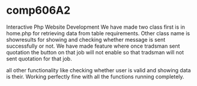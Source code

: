 # comp606A2
Interactive Php Website Development
We have made two class first is in home.php for retrieving data from table requirements.
Other class name is showresults for showing and checking whether message is sent successfully or not. 
 We have made feature where once tradsman sent quotation the button on that job will not enable so that tradsman will not sent quotation for that job.

all other functionality like checking whether user is valid and showing data is their. Working perfectly fine with all the functions running completely. 
